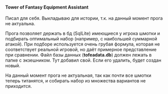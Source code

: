 ﻿#### Tower of Fantasy Equipment Assistant

Писал для себя. Выкладываю для истории, т.к. на данный момент прога не актуальна.

Прога позволяет держать в бд (SqlLite) имеющиеся у игрока шмотки и подбирать оптимальный набор (например, с наибольшей суммарной атакой). 
При подборе используется очень грубая формула, которая не соответствует реальной игровой, но даёт примерное представление при сравнении.
Файл базы данных (**tofeadata.db**) должен лежать в папке с экзешником. Тут добавил свой. Если его удалить, будет создан новый.

На данный момент прога не актуальная, так как почти все шмотки теперь титанятся, и собирать набор из множества вариантов не приходится.